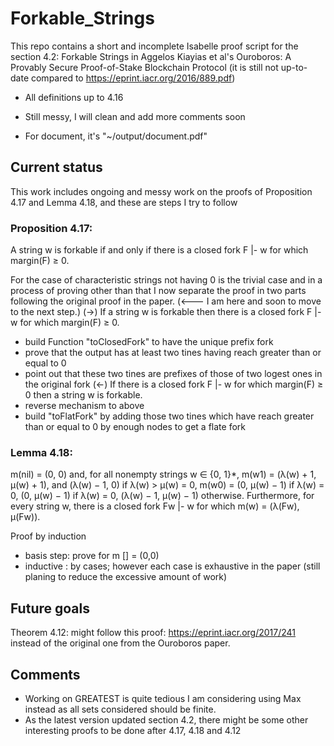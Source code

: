 # Forkable_Strings
This repo contains a short and incomplete Isabelle proof script for the section 4.2: Forkable Strings in Aggelos Kiayias et al's Ouroboros: A Provably Secure Proof-of-Stake Blockchain Protocol (it is still not up-to-date compared to https://eprint.iacr.org/2016/889.pdf)

- All definitions up to 4.16

- Still messy, I will clean and add more comments soon

- For document, it's "~/output/document.pdf"

## Current status
This work includes ongoing and messy work on the proofs of Proposition 4.17 and Lemma 4.18, and these are steps I try to follow

### Proposition 4.17:
A string w is forkable if and only if there is a closed fork F |- w for which margin(F) ≥ 0.

For the case of characteristic strings not having 0 is the trivial case and in a process of proving other than that I now separate the proof in two parts following the original proof in the paper. (<--- I am here and soon to move to the next step.)
(->) If a string w is forkable then there is a closed fork F |- w for which margin(F) ≥ 0.
 - build Function "toClosedFork" to have the unique prefix fork 
 - prove that the output has at least two tines having reach greater than or equal to 0
 - point out that these two tines are prefixes of those of two logest ones in the original fork
(<-) If there is a closed fork F |- w for which margin(F) ≥ 0 then a string w is forkable.
 - reverse mechanism to above
 - build "toFlatFork" by adding those two tines which have reach greater than or equal to 0 by enough nodes to get a flate fork 

### Lemma 4.18:
m(nil) = (0, 0) and, for all nonempty strings w ∈ {0, 1}*,
m(w1) = (λ(w) + 1, µ(w) + 1), and
           (λ(w) − 1, 0) if λ(w) > µ(w) = 0,
m(w0) =    (0, µ(w) − 1) if λ(w) = 0,
           (0, µ(w) − 1) if λ(w) = 0,
           (λ(w) − 1, µ(w) − 1) otherwise.
Furthermore, for every string w, there is a closed fork Fw |- w for which m(w) = (λ(Fw), µ(Fw)).

Proof by induction 
 - basis step: prove for m [] = (0,0)
 - inductive : by cases; however each case is exhaustive in the paper (still planing to reduce the excessive amount of work)

## Future goals
Theorem 4.12: might follow this proof: https://eprint.iacr.org/2017/241 instead of the original one from the Ouroboros paper.

## Comments
- Working on GREATEST is quite tedious I am considering using Max instead as all sets considered should be finite.
- As the latest version updated section 4.2, there might be some other interesting proofs to be done after 4.17, 4.18 and 4.12

